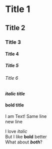 # Title 1
## Title 2
### Title 3
#### Title 4
##### Title 5
###### Title 6
#### *italic title*
#### **bold title**
I am Text! 
Same line  
new line

I love *italic*  
But I like **bold** better  
What about ***both***?


<!--I'm an invisible comment-->